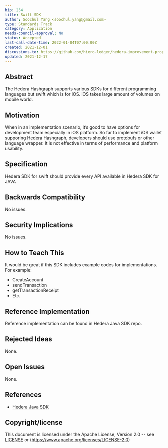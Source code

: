 ```yaml
---
hip: 254
title: Swift SDK
author: Soochul Yang <soochul.yang@gmail.com>
type: Standards Track
category: Application
needs-council-approval: No
status: Accepted
last-call-date-time: 2022-01-04T07:00:00Z
created: 2021-12-01
discussions-to: https://github.com/hiero-ledger/hedera-improvement-proposals/discussions/292
updated: 2021-12-17
---
```


## Abstract

The Hedera Hashgraph supports various SDKs for different programming languages but swift which is for iOS. iOS takes large amount of volumes on mobile world.  

## Motivation

When in an implementation scenario, it’s good to have options for development team especially in iOS platform. So far to implement iOS wallet supporing Hedera Hashgraph, developers should use protobufs or other language wrapper. It is not effective in terms of performance and platform usability.
  
## Specification

Hedera SDK for swift should provide every API available in Hedera SDK for JAVA

## Backwards Compatibility

No issues.

## Security Implications

No issues.

## How to Teach This

It would be great if this SDK includes example codes for implementations.
For example:
- CreateAccount
- sendTransaction
- getTransactionReceipt
- Etc.

## Reference Implementation

Reference implementation can be found in Hedera Java SDK repo.

## Rejected Ideas

None.

## Open Issues

None.

## References

- [Hedera Java SDK](https://github.com/hashgraph/hedera-sdk-java)

## Copyright/license

This document is licensed under the Apache License, Version 2.0 -- see [LICENSE](../LICENSE) or (https://www.apache.org/licenses/LICENSE-2.0)
